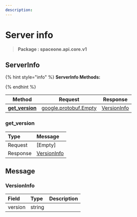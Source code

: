 ```yaml
---
description:  
---
```

# Server info

>  **Package : spaceone.api.core.v1**

## ServerInfo

{% hint style="info" %}
**ServerInfo Methods:**

{%  endhint %}


| Method | Request | Response |
| :-----: | :--------: | :--------: |
| [**get_version**](server-info.md#get_version)| [google.protobuf.Empty](https://github.com/protocolbuffers/protobuf/blob/master/src/google/protobuf/empty.proto)|   [VersionInfo](server-info.md#versioninfo) | 
 

 
### get_version


| Type | Message |
| :--- | :--- |
| Request | [Empty] |
| Response |  [VersionInfo](server-info.md#versioninfo)  |


## 

## Message

### VersionInfo
| Field | Type |  Description |
| :--- | :--- | :--- |
| version |string | |
